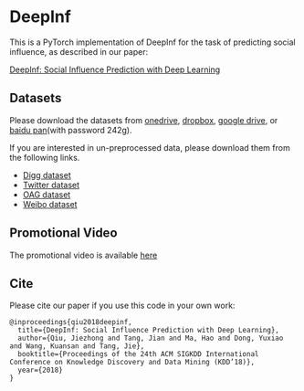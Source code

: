 # DeepInf

This is a PyTorch implementation of DeepInf for the task of predicting social influence, as described in our paper:

[DeepInf: Social Influence Prediction with Deep Learning](https://arxiv.org/abs/1807.05560)

## Datasets
Please download the datasets from [onedrive](https://1drv.ms/f/s!An4lcD8a80_7gzdLaanNUThTWwmy), [dropbox](https://www.dropbox.com/s/y1iokawi33mn87y/DeepInf.tar.gz?dl=0), [google drive](https://drive.google.com/open?id=1qBIVdwkKcnOGZnXHcIizzW4_bUekRgC6),
or [baidu pan]( https://pan.baidu.com/s/1YX3cHYaK_7UuX4qEnqgo9w)(with password 242g).

If you are interested in un-preprocessed data, please download them from the following links.

* [Digg dataset](https://www.isi.edu/~lerman/downloads/digg2009.html)
* [Twitter dataset](https://snap.stanford.edu/data/higgs-twitter.html)
* [OAG dataset](https://www.openacademic.ai/oag/)
* [Weibo dataset](https://www.aminer.cn/influencelocality)

## Promotional Video

The promotional video is available [here](https://www.dropbox.com/s/hesbb7bdi3shp0i/deepinf.mp4?dl=0)


## Cite

Please cite our paper if you use this code in your own work:

```
@inproceedings{qiu2018deepinf,
  title={DeepInf: Social Influence Prediction with Deep Learning},
  author={Qiu, Jiezhong and Tang, Jian and Ma, Hao and Dong, Yuxiao and Wang, Kuansan and Tang, Jie},
  booktitle={Proceedings of the 24th ACM SIGKDD International Conference on Knowledge Discovery and Data Mining (KDD’18)},
  year={2018}
}
```

